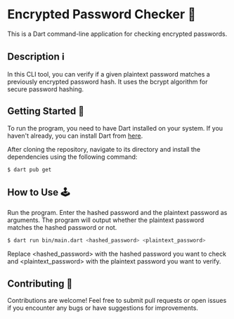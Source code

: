 # Encrypted Password Checker 🔐

This is a Dart command-line application for checking encrypted passwords.

## Description ℹ️

In this CLI tool, you can verify if a given plaintext password matches a previously encrypted password hash. It uses the bcrypt algorithm for secure password hashing.

## Getting Started 🚀

To run the program, you need to have Dart installed on your system. If you haven't already, you can install Dart from [here](https://dart.dev/get-dart).

After cloning the repository, navigate to its directory and install the dependencies using the following command:

```bash
$ dart pub get
```

## How to Use 🕹️

Run the program.
Enter the hashed password and the plaintext password as arguments.
The program will output whether the plaintext password matches the hashed password or not.

```bash
$ dart run bin/main.dart <hashed_password> <plaintext_password>
```

Replace <hashed_password> with the hashed password you want to check and <plaintext_password> with the plaintext password you want to verify.

## Contributing 🤝

Contributions are welcome! Feel free to submit pull requests or open issues if you encounter any bugs or have suggestions for improvements.
